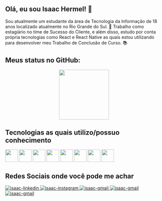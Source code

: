 ## Olá, eu sou Isaac Hermel! 👋
  Sou atualmente um estudante da área de Tecnologia da Informação de 18 anos localizado atualmente no Rio Grande do Sul. 🚩 Trabalho como estagiário no time de Sucesso do Cliente, e além disso, estudo por conta própria tecnologias como React e React Native as quais estou utilizando para desenvolver meu Trabalho de Conclusão de Curso. 📚
  
## Meus status no GitHub:
<div align="center">
  <img height="160" src="https://github-readme-stats.vercel.app/api?username=isaachermel&show_icons=true&theme=dracula&border_radius=16&hide_border=true" />
<!--   <img height="160" src="https://github-readme-stats.vercel.app/api/top-langs/?username=isaachermel&theme=dracula&border_radius=16&hide_border=true" /> -->
</div>

## Tecnologias as quais utilizo/possuo conhecimento
<div>
    <img width="40" height="40" src="https://cdn.jsdelivr.net/gh/devicons/devicon/icons/html5/html5-original.svg" />
    <img width="40" height="40" src="https://cdn.jsdelivr.net/gh/devicons/devicon/icons/css3/css3-original.svg" />
    <img width="40" height="40" src="https://cdn.jsdelivr.net/gh/devicons/devicon/icons/bootstrap/bootstrap-plain.svg" />
    <img width="40" height="40" src="https://cdn.jsdelivr.net/gh/devicons/devicon/icons/javascript/javascript-original.svg" />
    <img width="40" height="40" src="https://cdn.jsdelivr.net/gh/devicons/devicon/icons/nodejs/nodejs-original.svg" />
    <img width="40" height="40" src="https://cdn.jsdelivr.net/gh/devicons/devicon/icons/npm/npm-original-wordmark.svg" />
    <img width="40" height="40" src="https://cdn.jsdelivr.net/gh/devicons/devicon/icons/react/react-original.svg" />
    <img width="40" height="40" src="https://cdn.jsdelivr.net/gh/devicons/devicon/icons/svelte/svelte-original.svg" />
</div>

## Redes Sociais onde você pode me achar
<div width="100">
  <a target="_blank" href="https://www.linkedin.com/in/isaachermel/">
    <img alt="isaac-linkedin" src="https://img.shields.io/badge/LinkedIn-0077B5?style=for-the-badge&logo=linkedin&logoColor=white" />  
  </a>
  <a target="_blank" href="https://www.instagram.com/isaachermel/">
    <img alt="isaac-instagram" src="https://img.shields.io/badge/Instagram-E4405F?style=for-the-badge&logo=instagram&logoColor=white" />  
  </a>
  <a target="_blank" href="mailto:isaachermel@gmail.com">
    <img alt="isaac-gmail" src="https://img.shields.io/badge/Gmail-D14836?style=for-the-badge&logo=gmail&logoColor=white" />  
  </a>
  <a target="_blank" href="tel:+5551997099876">
    <img alt="isaac-gmail" src="https://img.shields.io/badge/WhatsApp-25D366?style=for-the-badge&logo=whatsapp&logoColor=white" />  
  </a>
  <a target="_blank" href="https://isaachermel.github.io/portfolio/">
    <img alt="isaac-gmail" src="https://img.shields.io/badge/website-000000?style=for-the-badge&logo=About.me&logoColor=white" />  
  </a>
</div>
  
